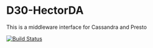 # D30-HectorDA
This is a middleware interface for Cassandra and Presto

[![Build Status](https://travis-ci.org/dminGod/D30-HectorDA.svg?branch=master)](https://travis-ci.org/dminGod/D30-HectorDA)
